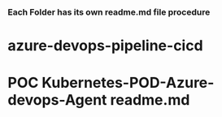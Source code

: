 ### Each Folder has its own readme.md file procedure
# azure-devops-pipeline-cicd
# POC Kubernetes-POD-Azure-devops-Agent readme.md
